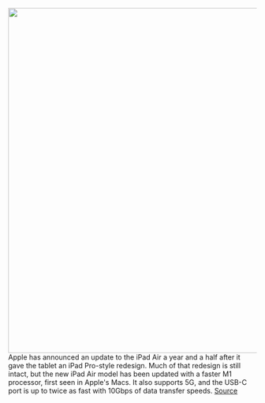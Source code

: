 <img src='https://cdn.vox-cdn.com/thumbor/YbdeiuBqxrfnct4AP2Y8CbN4FT8=/0x0:2722x1522/1200x800/filters:focal(1144x544:1578x978)/cdn.vox-cdn.com/uploads/chorus_image/image/70594895/Screen_Shot_2022_03_08_at_6.16.14_PM.0.png' width='700px' /><br/>
Apple has announced an update to the iPad Air a year and a half after it gave the tablet an iPad Pro-style redesign. Much of that redesign is still intact, but the new iPad Air model has been updated with a faster M1 processor, first seen in Apple's Macs. It also supports 5G, and the USB-C port is up to twice as fast with 10Gbps of data transfer speeds.
<a href='https://www.theverge.com/2022/3/8/22961680/apple-ipad-air-2022-release-date-price-features-specs-m1'> Source <a/>